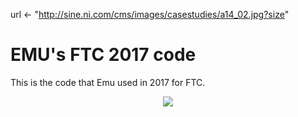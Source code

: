 url <- "http://sine.ni.com/cms/images/casestudies/a14_02.jpg?size"

# EMU's FTC 2017 code
This is the code that Emu used in 2017 for FTC.
<center><img src="`r url`"></center>
